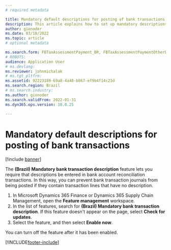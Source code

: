 ```yaml
---
# required metadata

title: Mandatory default descriptions for posting of bank transactions
description: This article explains how to set up mandatory descriptions for bank account reconciliation transactions.
author: gionoder
ms.date: 03/18/2022
ms.topic: article
# optional metadata

ms.search.form: FBTaxAssessmentPayment_BR, FBTaxAssessmentPaymentOtherDebits_BR
# ROBOTS: 
audience: Application User
# ms.devlang: 
ms.reviewer: johnmichalak
# ms.tgt_pltfrm: 
ms.assetid: 92223189-69a8-4a40-b867-ef9b4f14c23d
ms.search.region: Brazil
# ms.search.industry: 
ms.author: gionoder
ms.search.validFrom: 2022-01-31
ms.dyn365.ops.version: 10.0.25

---
```


# Mandatory default descriptions for posting of bank transactions

[!include [banner](../../includes/banner.md)]

The **(Brazil) Mandatory bank transaction description** feature lets you require that descriptions be entered in bank account reconciliation transactions. In this way, you can prevent bank transaction journals from being posted if they contain transaction lines that have no description.

1. In Microsoft Dynamics 365 Finance or Dynamics 365 Supply Chain Management, open the **Feature management** workspace.
2. In the list of features, search for **(Brazil) Mandatory bank transaction description**. If this feature doesn't appear on the page, select **Check for updates**.
3. Select the feature, and then select **Enable now**.

You can turn off the feature after it has been enabled.

[!INCLUDE[footer-include](../../../includes/footer-banner.md)]
